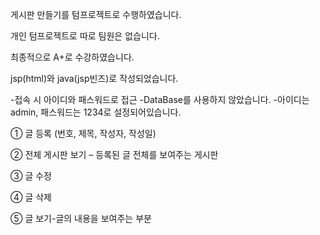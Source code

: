 게시판 만들기를 텀프로젝트로 수행하였습니다.

개인 텀프로젝트로 따로 팀원은 없습니다.

최종적으로 A+로 수강하였습니다.

jsp(html)와 java(jsp빈즈)로 작성되었습니다.

-접속 시 아이디와 패스워드로 접근
-DataBase를 사용하지 않았습니다.
-아이디는 admin, 패스워드는 1234로 설정되어있습니다.

① 글 등록 (번호, 제목, 작성자, 작성일)

② 전체 게시판 보기 – 등록된 글 전체를 보여주는 게시판

③ 글 수정

④ 글 삭제

⑤ 글 보기-글의 내용을 보여주는 부분
